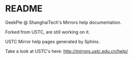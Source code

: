 README
=======

GeekPie @ ShanghaiTech's Mirrors help documentation.

Forked from USTC, are still working on it.

USTC Mirror help pages generated by Sphinx.

Take a look at USTC's here: http://mirrors.ustc.edu.cn/help/
